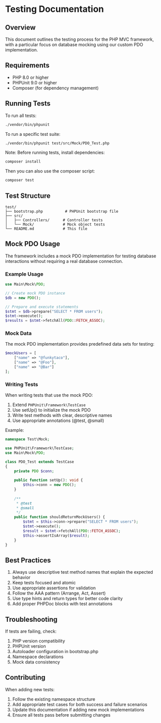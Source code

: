# Testing Documentation

## Overview
This document outlines the testing process for the PHP MVC framework, with a particular focus on database mocking using our custom PDO implementation.

## Requirements
- PHP 8.0 or higher
- PHPUnit 9.0 or higher
- Composer (for dependency management)

## Running Tests
To run all tests:
```bash
./vendor/bin/phpunit
```

To run a specific test suite:
```bash
./vendor/bin/phpunit test/src/Mock/PDO_Test.php
```

Note: Before running tests, install dependencies:
```bash
composer install
```

Then you can also use the composer script:
```bash
composer test
```

## Test Structure
```
test/
├── bootstrap.php          # PHPUnit bootstrap file
├── src/
│   ├── Controllers/      # Controller tests
│   └── Mock/             # Mock object tests
└── README.md             # This file
```

## Mock PDO Usage
The framework includes a mock PDO implementation for testing database interactions without requiring a real database connection.

### Example Usage
```php
use Main\Mock\PDO;

// Create mock PDO instance
$db = new PDO();

// Prepare and execute statements
$stmt = $db->prepare("SELECT * FROM users");
$stmt->execute();
$results = $stmt->fetchAll(PDO::FETCH_ASSOC);
```

### Mock Data
The mock PDO implementation provides predefined data sets for testing:
```php
$mockUsers = [
    ["name" => "@funkytaco"],
    ["name" => "@Foo"],
    ["name" => "@Bar"]
];
```

### Writing Tests
When writing tests that use the mock PDO:

1. Extend `PHPUnit\Framework\TestCase`
2. Use setUp() to initialize the mock PDO
3. Write test methods with clear, descriptive names
4. Use appropriate annotations (@test, @small)

Example:
```php
namespace Test\Mock;

use PHPUnit\Framework\TestCase;
use Main\Mock\PDO;

class PDO_Test extends TestCase
{
    private PDO $conn;
    
    public function setUp(): void {
        $this->conn = new PDO();
    }
    
    /**
     * @test
     * @small
     */
    public function shouldReturnMockUsers() {
        $stmt = $this->conn->prepare("SELECT * FROM users");
        $stmt->execute();
        $result = $stmt->fetchAll(PDO::FETCH_ASSOC);
        $this->assertIsArray($result);
    }
}
```

## Best Practices
1. Always use descriptive test method names that explain the expected behavior
2. Keep tests focused and atomic
3. Use appropriate assertions for validation
4. Follow the AAA pattern (Arrange, Act, Assert)
5. Use type hints and return types for better code clarity
6. Add proper PHPDoc blocks with test annotations

## Troubleshooting
If tests are failing, check:
1. PHP version compatibility
2. PHPUnit version
3. Autoloader configuration in bootstrap.php
4. Namespace declarations
5. Mock data consistency

## Contributing
When adding new tests:
1. Follow the existing namespace structure
2. Add appropriate test cases for both success and failure scenarios
3. Update this documentation if adding new mock implementations
4. Ensure all tests pass before submitting changes
